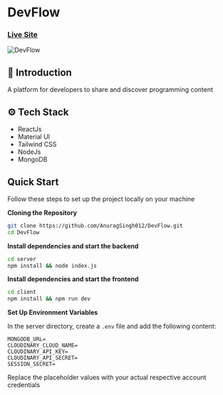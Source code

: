 # DevFlow

### [Live Site](https://dev-flow-nine.vercel.app)

![DevFlow](https://res.cloudinary.com/dpwczamws/image/upload/v1718534172/uploads/Screenshot_2024-06-15_234816_hdrc3u.png)

## <a name="introduction">🤖 Introduction</a>
A platform for developers to share and discover programming content

## <a name="tech-stack">⚙️ Tech Stack</a>
- ReactJs
- Material UI
- Tailwind CSS
- NodeJs
- MongoDB

## <a name="quick-start">Quick Start</a>

Follow these steps to set up the project locally on your machine

**Cloning the Repository**

```bash
git clone https://github.com/AnuragSingh012/DevFlow.git
cd DevFlow
```

**Install dependencies and start the backend**

```bash
cd server
npm install && node index.js
```

**Install dependencies and start the frontend**

```bash
cd client
npm install && npm run dev
```

**Set Up Environment Variables**

In the server directory, create a `.env` file and add the following content:


```env
MONGODB_URL=
CLOUDINARY_CLOUD_NAME=
CLOUDINARY_API_KEY=
CLOUDINARY_API_SECRET=
SESSION_SECRET=
```

Replace the placeholder values with your actual respective account credentials


